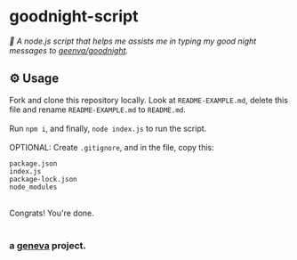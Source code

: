 # goodnight-script
<em>🤖 A node.js script that helps me assists me in typing my good night messages to [geenva/goodnight](https://github.com/geenva/goodnight).</em>

## ⚙️ Usage

Fork and clone this repository locally. Look at `README-EXAMPLE.md`, delete this file and rename `README-EXAMPLE.md` to `README.md`.<br><br>
Run `npm i`, and finally, `node index.js` to run the script.<br><br>
OPTIONAL: Create `.gitignore`, and in the file, copy this:
```
package.json
index.js
package-lock.json
node_modules
```
<br>
Congrats! You're done.<br><br>
<h3>a <a href="https://marcuscodes.me" alt="link">geneva</a> project.</h3>

